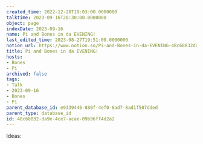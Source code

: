```yaml
---
created_time: 2022-12-28T19:03:00.0000000
talktime: 2023-09-16T20:30:00.0000000
object: page
indexDate: 2023-09-16
name: Pi and Bones in da EVENING!
last_edited_time: 2023-08-27T19:51:00.0000000
notion_url: https://www.notion.so/Pi-and-Bones-in-da-EVENING-48c68832da9e4ce7acae09b96ff4d2a2
title: Pi and Bones in da EVENING!
hosts:
- Bones
- Pi
archived: false
tags:
- Talk
- 2023-09-16
- Bones
- Pi
parent_database_id: e9339446-880f-4ef0-8ad7-8ad1f507dded
parent_type: database_id
id: 48c68832-da9e-4ce7-acae-09b96ff4d2a2
---
```


Ideas:
























